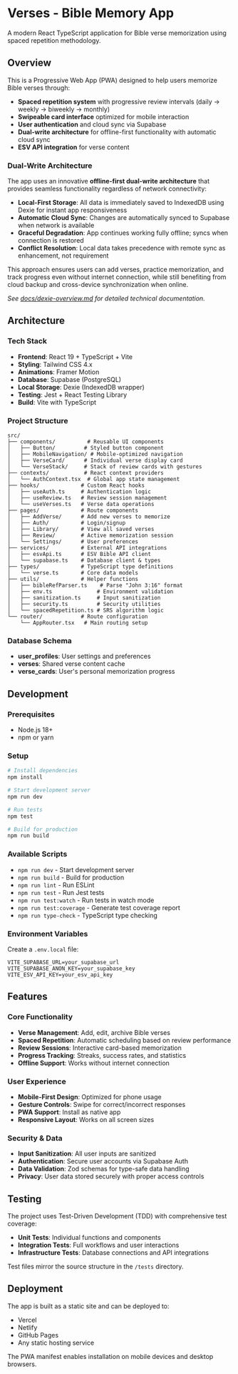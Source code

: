 # Verses - Bible Memory App

A modern React TypeScript application for Bible verse memorization using spaced repetition methodology.

## Overview

This is a Progressive Web App (PWA) designed to help users memorize Bible verses through:
- **Spaced repetition system** with progressive review intervals (daily → weekly → biweekly → monthly)
- **Swipeable card interface** optimized for mobile interaction
- **User authentication** and cloud sync via Supabase
- **Dual-write architecture** for offline-first functionality with automatic cloud sync
- **ESV API integration** for verse content

### Dual-Write Architecture

The app uses an innovative **offline-first dual-write architecture** that provides seamless functionality regardless of network connectivity:

- **Local-First Storage**: All data is immediately saved to IndexedDB using Dexie for instant app responsiveness
- **Automatic Cloud Sync**: Changes are automatically synced to Supabase when network is available
- **Graceful Degradation**: App continues working fully offline; syncs when connection is restored
- **Conflict Resolution**: Local data takes precedence with remote sync as enhancement, not requirement

This approach ensures users can add verses, practice memorization, and track progress even without internet connection, while still benefiting from cloud backup and cross-device synchronization when online.

*See [docs/dexie-overview.md](docs/dexie-overview.md) for detailed technical documentation.*

## Architecture

### Tech Stack
- **Frontend**: React 19 + TypeScript + Vite
- **Styling**: Tailwind CSS 4.x
- **Animations**: Framer Motion
- **Database**: Supabase (PostgreSQL)
- **Local Storage**: Dexie (IndexedDB wrapper)
- **Testing**: Jest + React Testing Library
- **Build**: Vite with TypeScript

### Project Structure
```
src/
├── components/          # Reusable UI components
│   ├── Button/         # Styled button component
│   ├── MobileNavigation/ # Mobile-optimized navigation
│   ├── VerseCard/      # Individual verse display card
│   └── VerseStack/     # Stack of review cards with gestures
├── contexts/           # React context providers
│   └── AuthContext.tsx  # Global app state management
├── hooks/             # Custom React hooks
│   ├── useAuth.ts     # Authentication logic
│   ├── useReview.ts   # Review session management
│   └── useVerses.ts   # Verse data operations
├── pages/             # Route components
│   ├── AddVerse/      # Add new verses to memorize
│   ├── Auth/          # Login/signup
│   ├── Library/       # View all saved verses
│   ├── Review/        # Active memorization session
│   └── Settings/      # User preferences
├── services/          # External API integrations
│   ├── esvApi.ts      # ESV Bible API client
│   └── supabase.ts    # Database client & types
├── types/             # TypeScript type definitions
│   └── verse.ts       # Core data models
├── utils/             # Helper functions
│   ├── bibleRefParser.ts    # Parse "John 3:16" format
│   ├── env.ts              # Environment validation
│   ├── sanitization.ts     # Input sanitization
│   ├── security.ts         # Security utilities
│   └── spacedRepetition.ts # SRS algorithm logic
└── router/            # Route configuration
    └── AppRouter.tsx   # Main routing setup
```

### Database Schema
- **user_profiles**: User settings and preferences
- **verses**: Shared verse content cache
- **verse_cards**: User's personal memorization progress

## Development

### Prerequisites
- Node.js 18+
- npm or yarn

### Setup
```bash
# Install dependencies
npm install

# Start development server
npm run dev

# Run tests
npm test

# Build for production
npm run build
```

### Available Scripts
- `npm run dev` - Start development server
- `npm run build` - Build for production
- `npm run lint` - Run ESLint
- `npm run test` - Run Jest tests
- `npm run test:watch` - Run tests in watch mode
- `npm run test:coverage` - Generate test coverage report
- `npm run type-check` - TypeScript type checking

### Environment Variables
Create a `.env.local` file:
```
VITE_SUPABASE_URL=your_supabase_url
VITE_SUPABASE_ANON_KEY=your_supabase_key
VITE_ESV_API_KEY=your_esv_api_key
```

## Features

### Core Functionality
- **Verse Management**: Add, edit, archive Bible verses
- **Spaced Repetition**: Automatic scheduling based on review performance
- **Review Sessions**: Interactive card-based memorization
- **Progress Tracking**: Streaks, success rates, and statistics
- **Offline Support**: Works without internet connection

### User Experience
- **Mobile-First Design**: Optimized for phone usage
- **Gesture Controls**: Swipe for correct/incorrect responses
- **PWA Support**: Install as native app
- **Responsive Layout**: Works on all screen sizes

### Security & Data
- **Input Sanitization**: All user inputs are sanitized
- **Authentication**: Secure user accounts via Supabase Auth
- **Data Validation**: Zod schemas for type-safe data handling
- **Privacy**: User data stored securely with proper access controls

## Testing

The project uses Test-Driven Development (TDD) with comprehensive test coverage:
- **Unit Tests**: Individual functions and components
- **Integration Tests**: Full workflows and user interactions
- **Infrastructure Tests**: Database connections and API integrations

Test files mirror the source structure in the `/tests` directory.

## Deployment

The app is built as a static site and can be deployed to:
- Vercel
- Netlify
- GitHub Pages
- Any static hosting service

The PWA manifest enables installation on mobile devices and desktop browsers.